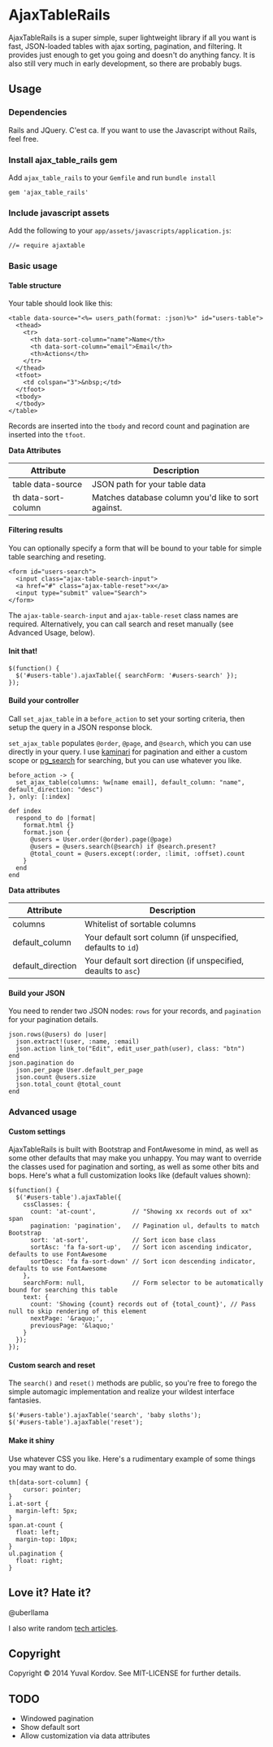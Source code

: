 # AjaxTableRails

AjaxTableRails is a super simple, super lightweight library if all you want is fast, JSON-loaded tables with ajax sorting, pagination, and filtering. It provides just enough to get you going and doesn't do anything fancy. It is also still very much in early development, so there are probably bugs.

## Usage

### Dependencies

Rails and JQuery. C'est ca. If you want to use the Javascript without Rails, feel free.

### Install ajax_table_rails gem

Add `ajax_table_rails` to your `Gemfile` and run `bundle install`

````
gem 'ajax_table_rails'
````

### Include javascript assets

Add the following to your `app/assets/javascripts/application.js`:

````
//= require ajaxtable
````

### Basic usage

#### Table structure

Your table should look like this:

````
<table data-source="<%= users_path(format: :json)%>" id="users-table">
  <thead>
    <tr>
      <th data-sort-column="name">Name</th>
      <th data-sort-column="email">Email</th>
      <th>Actions</th>
    </tr>
  </thead>
  <tfoot>
    <td colspan="3">&nbsp;</td>
  </tfoot>
  <tbody>
  </tbody>
</table>
````

Records are inserted into the `tbody` and record count and pagination are inserted into the `tfoot`.

**Data Attributes**

| Attribute | Description |
| --------- | ----------- |
| table data-source | JSON path for your table data |
| th data-sort-column | Matches database column you'd like to sort against. |

#### Filtering results

You can optionally specify a form that will be bound to your table for simple table searching and reseting.

````
<form id="users-search">
  <input class="ajax-table-search-input">
  <a href="#" class="ajax-table-reset">x</a>
  <input type="submit" value="Search">
</form>
````

The `ajax-table-search-input` and `ajax-table-reset` class names are required. Alternatively, you can call search and reset manually (see Advanced Usage, below).

#### Init that!

````
$(function() {
  $('#users-table').ajaxTable({ searchForm: '#users-search' });
});
````

#### Build your controller

Call `set_ajax_table` in a `before_action` to set your sorting criteria, then setup the query in a JSON response block.

`set_ajax_table` populates `@order`, `@page`, and `@search`, which you can use directly in your query. I use [kaminari](https://github.com/amatsuda/kaminari) for pagination and either a custom scope or [pg_search](https://github.com/Casecommons/pg_search) for searching, but you can use whatever you like.

````
before_action -> {
  set_ajax_table(columns: %w[name email], default_column: "name", default_direction: "desc")
}, only: [:index]

def index
  respond_to do |format|
    format.html {}
    format.json {
      @users = User.order(@order).page(@page)
      @users = @users.search(@search) if @search.present?
      @total_count = @users.except(:order, :limit, :offset).count
    }
  end
end
````

**Data attributes**

| Attribute | Description |
| --------- | ----------- |
| columns | Whitelist of sortable columns |
| default_column | Your default sort column (if unspecified, defaults to `id`) |
| default_direction | Your default sort direction (if unspecified, deaults to `asc`) |

#### Build your JSON

You need to render two JSON nodes: `rows` for your records, and `pagination` for your pagination details.

````
json.rows(@users) do |user|
  json.extract!(user, :name, :email)
  json.action link_to("Edit", edit_user_path(user), class: "btn")
end
json.pagination do
  json.per_page User.default_per_page
  json.count @users.size
  json.total_count @total_count
end
````

### Advanced usage

#### Custom settings

AjaxTableRails is built with Bootstrap and FontAwesome in mind, as well as some other defaults that may make you unhappy. You may want to override the classes used for pagination and sorting, as well as some other bits and bops. Here's what a full customization looks like (default values shown):

````
$(function() {
  $('#users-table').ajaxTable({
    cssClasses: {
      count: 'at-count',          // "Showing xx records out of xx" span
      pagination: 'pagination',   // Pagination ul, defaults to match Bootstrap
      sort: 'at-sort',            // Sort icon base class
      sortAsc: 'fa fa-sort-up',   // Sort icon ascending indicator, defaults to use FontAwesome
      sortDesc: 'fa fa-sort-down' // Sort icon descending indicator, defaults to use FontAwesome
    },
    searchForm: null,             // Form selector to be automatically bound for searching this table
    text: {
      count: 'Showing {count} records out of {total_count}', // Pass null to skip rendering of this element
      nextPage: '&raquo;',
      previousPage: '&laquo;'
    }
  });
});
````

#### Custom search and reset

The `search()` and `reset()` methods are public, so you're free to forego the simple automagic implementation and realize your wildest interface fantasies.

````
$('#users-table').ajaxTable('search', 'baby sloths');
$('#users-table').ajaxTable('reset');
````

#### Make it shiny

Use whatever CSS you like. Here's a rudimentary example of some things you may want to do.

````
th[data-sort-column] {
	cursor: pointer;
}
i.at-sort {
  margin-left: 5px;
}
span.at-count {
  float: left;
  margin-top: 10px;
}
ul.pagination {
  float: right;
}
````

## Love it? Hate it?

@uberllama

I also write random [tech articles](http://blog.littleblimp.com).

## Copyright

Copyright &copy; 2014 Yuval Kordov. See MIT-LICENSE for further details.

## TODO

* Windowed pagination
* Show default sort
* Allow customization via data attributes